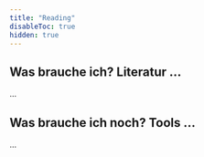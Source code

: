 ```yaml
---
title: "Reading"
disableToc: true
hidden: true
---
```


## Was brauche ich? Literatur ...

...

## Was brauche ich noch? Tools ...

...
